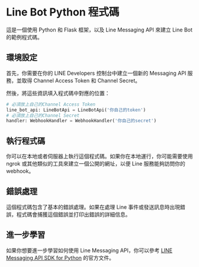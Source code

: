 # Line Bot Python 程式碼

這是一個使用 Python 和 Flask 框架，以及 Line Messaging API 來建立 Line Bot 的範例程式碼。

## 環境設定

首先，你需要在你的 LINE Developers 控制台中建立一個新的 Messaging API 服務，並取得 Channel Access Token 和 Channel Secret。

然後，將這些資訊填入程式碼中對應的位置：

```python
# 必須放上自己的Channel Access Token
line_bot_api: LineBotApi = LineBotApi('你自己的token')
# 必須放上自己的Channel Secret
handler: WebhookHandler = WebhookHandler('你自己的secret')
```

## 執行程式碼

你可以在本地或者伺服器上執行這個程式碼。如果你在本地運行，你可能需要使用 ngrok 或其他類似的工具來建立一個公開的網址，以便 Line 服務能夠訪問你的 webhook。

## 錯誤處理

這個程式碼包含了基本的錯誤處理。如果在處理 Line 事件或發送訊息時出現錯誤，程式碼會捕獲這個錯誤並打印出錯誤的詳細信息。

## 進一步學習

如果你想要進一步學習如何使用 Line Messaging API，你可以參考 [LINE Messaging API SDK for Python](https://github.com/line/line-bot-sdk-python) 的官方文件。
